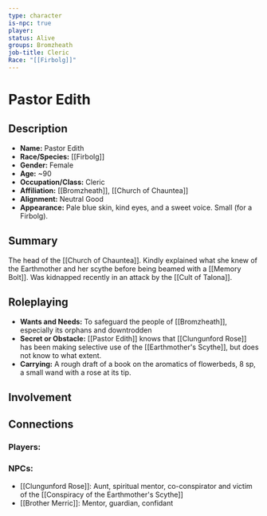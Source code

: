 ```yaml
---
type: character
is-npc: true
player: 
status: Alive
groups: Bromzheath
job-title: Cleric
Race: "[[Firbolg]]"
---
```

# Pastor Edith

## Description
- **Name:** Pastor Edith
- **Race/Species:** [[Firbolg]]
- **Gender:** Female
- **Age:** ~90
- **Occupation/Class:** Cleric 
- **Affiliation:** [[Bromzheath]], [[Church of Chauntea]]
- **Alignment:** Neutral Good
- **Appearance:** Pale blue skin, kind eyes, and a sweet voice. Small (for a Firbolg).

## Summary
The head of the [[Church of Chauntea]]. Kindly explained what she knew of the Earthmother and her scythe before being beamed with a [[Memory Bolt]]. Was kidnapped recently in an attack by the [[Cult of Talona]].

## Roleplaying
 - **Wants and Needs:** To safeguard the people of [[Bromzheath]], especially its orphans and downtrodden
 - **Secret or Obstacle:** [[Pastor Edith]] knows that [[Clungunford Rose]] has been making selective use of the [[Earthmother's Scythe]], but does not know to what extent.
 - **Carrying:** A rough draft of a book on the aromatics of flowerbeds, 8 sp, a small wand with a rose at its tip.


## Involvement


## Connections

### Players:


### NPCs:
- [[Clungunford Rose]]: Aunt, spiritual mentor, co-conspirator and victim of the [[Conspiracy of the Earthmother's Scythe]]
- [[Brother Merric]]: Mentor, guardian, confidant
